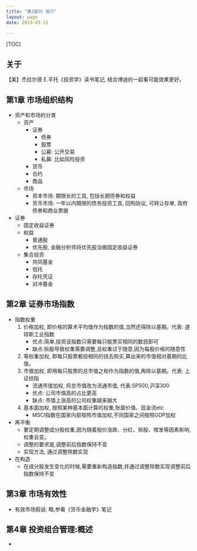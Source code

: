 ```yaml
---
title: "第1部分 简介"
layout: page
date: 2019-03-31

---
```


[TOC]
## 关于
【美】杰拉尔德 E.平托《投资学》读书笔记, 结合博迪的一起看可能效果更好。


## 第1章 市场组织结构
- 资产和市场的分类
    - 资产
        - 证券
            - 债券
            - 股票
            - 公募: 公开交易
            - 私募: 比如风险投资
        - 货币
        - 合约
        - 商品
    - 市场
        - 资本市场: 期限长的工具, 包括长期债券和权益
        - 货币市场: 一年以内期限的债务投资工具, 回购协议, 可转让存单, 政府债券和商业票据
- 证券
    - 固定收益证券
    - 权益
        - 普通股
        - 优先股, 金融分析师将优先股当做固定收益证券
    - 集合投资
        - 共同基金
        - 信托
        - 存托凭证
        - 对冲基金

## 第2章 证券市场指数
- 指数权重
    1. 价格加权, 即价格的算术平均值作为指数的值,当然还得除以基期。代表: 道琼斯工业指数
        - 优点:简单,投资该指数只需要每只股票买相同的数目即可
        - 缺点:拆股导致权重需要调整,且权重过于随意,因为每股价格的随意性
    2. 等权重加权, 即每只股票都投相同的钱去购买,算出来的市值相对基期的比值。
    3. 市值加权, 即用每只股票的总市值之和作为指数的值,再除以基期。代表: 上证综指
        - 流通市值加权, 将总市值改为流通市值, 代表:SP500,沪深300
        - 优点: 公司市值高的占比更高
        - 缺点: 市值上涨高的公司权重越来越大
    4. 基本面加权, 按照某种基本面计算的权重,账面价值、现金流etc
        - MSCI指数在国家内部按照市值加权,不同国家之间按照GDP加权
- 再平衡
    - 要定期调整成分股权重,因为随着股价涨跌、分红、拆股、增发等因素影响,权重会变。
    - 调整的要求是,调整前后指数保持不变
    - 实现方法, 通过调整除数实现
- 在构造
    - 在成分股发生变化的时候,需要重新构造指数,并通过调整除数实现调整前后指数保持不变

## 第3章 市场有效性
- 有效市场假说: 略,参看《货币金融学》笔记

## 第4章 投资组合管理:概述
- 